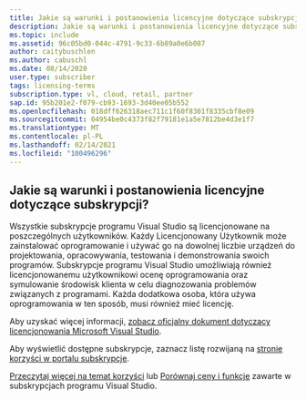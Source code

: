 ```yaml
---
title: Jakie są warunki i postanowienia licencyjne dotyczące subskrypcji?
description: Jakie są warunki i postanowienia licencyjne dotyczące subskrypcji dla mojej subskrypcji programu Visual Studio?
ms.topic: include
ms.assetid: 96c05bd0-044c-4791-9c33-6b89a0e6b087
author: caitybuschlen
ms.author: cabuschl
ms.date: 08/14/2020
user.type: subscriber
tags: licensing-terms
subscription.type: vl, cloud, retail, partner
sap.id: 95b201e2-f079-cb93-1693-3d40ee05b552
ms.openlocfilehash: 018dff626318aec711c1f60f8301f8335cbf8e09
ms.sourcegitcommit: 04954be0c4373f82f79181e1a5e7812be4d3e1f7
ms.translationtype: MT
ms.contentlocale: pl-PL
ms.lasthandoff: 02/14/2021
ms.locfileid: "100496296"
---
```

## <a name="what-are-the-subscription-licensing-terms-and-conditions"></a>Jakie są warunki i postanowienia licencyjne dotyczące subskrypcji? 

Wszystkie subskrypcje programu Visual Studio są licencjonowane na poszczególnych użytkowników. Każdy Licencjonowany Użytkownik może zainstalować oprogramowanie i używać go na dowolnej liczbie urządzeń do projektowania, opracowywania, testowania i demonstrowania swoich programów. Subskrypcje programu Visual Studio umożliwiają również licencjonowanemu użytkownikowi ocenę oprogramowania oraz symulowanie środowisk klienta w celu diagnozowania problemów związanych z programami. Każda dodatkowa osoba, która używa oprogramowania w ten sposób, musi również mieć licencję. 

Aby uzyskać więcej informacji, [zobacz oficjalny dokument dotyczący licencjonowania Microsoft Visual Studio](https://visualstudio.microsoft.com/wp-content/uploads/2020/03/Visual-Studio-Licensing-Whitepaper-Mar-2020.pdf). 

Aby wyświetlić dostępne subskrypcje, zaznacz listę rozwijaną na [stronie korzyści w portalu subskrypcje](https://my.visualstudio.com/benefits). 

[Przeczytaj więcej na temat korzyści](https://visualstudio.microsoft.com/vs/benefits/) lub [Porównaj ceny i funkcje](https://visualstudio.microsoft.com/vs/pricing/) zawarte w subskrypcjach programu Visual Studio.